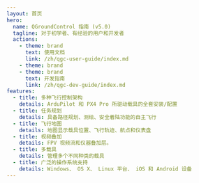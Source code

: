 ```yaml
---
layout: 首页
hero:
  name: QGroundControl 指南 (v5.0)
  tagline: 对于初学者、有经验的用户和开发者
  actions:
    - theme: brand
      text: 使用文档
      link: /zh/qgc-user-guide/index.md
    - theme: brand
    - theme: brand
      text: 开发指南
      link: /zh/qgc-dev-guide/index.md
features:
  - title: 多种飞行控制架构
    details: ArduPilot 和 PX4 Pro 所驱动载具的全套安装/配置
  - title: 任务规划
    details: 具备路径规划、测绘、安全着陆功能的自主飞行
  - title: 飞行地图
    details: 地图显示载具位置、飞行轨迹、航点和仪表盘
  - title: 视频叠加
    details: FPV 视频流和仪器叠加层。
  - title: 多载具
    details: 管理多个不同种类的载具
  - title: 广泛的操作系统支持
    details: Windows、 OS X、 Linux 平台、 iOS 和 Android 设备
---
```

